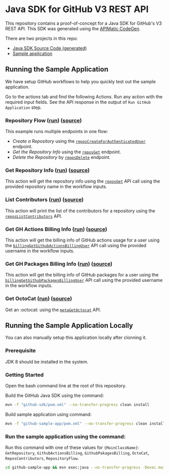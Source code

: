 # Java SDK for GitHub V3 REST API

This repository contains a proof-of-concept for a Java SDK for GitHub's V3 REST API. This SDK was generated using the [APIMatic CodeGen](http://www.apimatic.io/).

There are two projects in this repo:

* [Java SDK Source Code (generated)](https://github.com/apimatic/github-java-app/tree/master/github-sdk)
* [Sample application](https://github.com/apimatic/github-java-app/tree/master/github-sample-app)

## Running the Sample Application

We have setup GitHub workflows to help you quickly test out the sample application.

Go to the actions tab and find the following Actions. Run any action with the required input fields. See the API response in the output of `Run GitHub Application` step.

### Repository Flow ([run](https://github.com/apimatic/github-java-app/actions/workflows/repository-flow.yml)) ([source](github-sample-app/src/main/java/github/sample/app/RepositoryFlow.java))

This example runs multiple endpoints in one flow:

- *Create a Repository* using the [`reposCreateForAuthenticatedUser`](github-sample-app/src/main/java/github/sample/app/RepositoryFlow.java#L30) endpoint.
- *Get the Repository Info* using the [`reposGet`](github-sample-app/src/main/java/github/sample/app/RepositoryFlow.java#L37) endpoint.
- *Delete the Repository* by [`reposDelete`](github-sample-app/src/main/java/github/sample/app/RepositoryFlow.java#L42) endpoint.

### Get Repository Info ([run](https://github.com/apimatic/github-java-app/actions/workflows/get-repo.yml)) ([source](github-sample-app/src/main/java/github/sample/app/GetRepository.java))

This action will get the repository info using the [`reposGet`](github-sample-app/src/main/java/github/sample/app/GetRepository.java#L21) API call using the provided repository name in the workflow inputs.

### List Contributors ([run](https://github.com/apimatic/github-java-app/actions/workflows/repo-contributor.yml)) ([source](github-sample-app/src/main/java/github/sample/app/ReposContributors.java))

This action will print the list of the contributors for a repository using the [`reposListContributors`](github-sample-app/src/main/java/github/sample/app/ReposContributors.java#L25) API.

### Get GH Actions Billing Info ([run](https://github.com/apimatic/github-java-app/actions/workflows/gh-actions-billing.yml)) ([source](github-sample-app/src/main/java/github/sample/app/GithubActionsBilling.java))

This action will get the billing info of GitHub actions usage for a user using the [`billingGetGithubActionsBillingUser`](github-sample-app/src/main/java/github/sample/app/GithubActionsBilling.java#L21) API call using the provided username in the workflow inputs.

### Get GH Packages Billing Info ([run](https://github.com/apimatic/github-java-app/actions/workflows/gh-packages-billing.yml)) ([source](github-sample-app/src/main/java/github/sample/app/GithubPackagesBilling.java))

This action will get the billing info of GitHub packages for a user using the [`billingGetGithubPackagesBillingUser`](github-sample-app/src/main/java/github/sample/app/GithubPackagesBilling.java#L21) API call using the provided username in the workflow inputs.

### Get OctoCat ([run](https://github.com/apimatic/github-java-app/actions/workflows/octocat.yml)) ([source](github-sample-app/src/main/java/github/sample/app/OctoCat.java))

Get an :octocat: using the [`metaGetOctocat`](github-sample-app/src/main/java/github/sample/app/OctoCat.java#L19) API.

## Running the Sample Application Locally

You can also manually setup this application locally after clonning it.

### Prerequisite

JDK 8 should be installed in the system.

### Getting Started
Open the bash command line at the root of this repository.

Build the GitHub Java SDK using the command:
``` bash
mvn -f "github-sdk/pom.xml" --no-transfer-progress clean install
```

Build sample application using command:
``` bash
mvn -f "github-sample-app/pom.xml" --no-transfer-progress clean install
```

### Run the sample application using the command:

Run this command with one of these values for `{MainClassName}`: `GetRepository`, `GithubActionsBilling`, `GithubPakagesBilling`, `OctoCat`, `ReposContributors`, `RepositoryFlow`. 

``` bash
cd github-sample-app && mvn exec:java --no-transfer-progress -Dexec.mainClass="github.sample.app.{MainClassName}"
```

